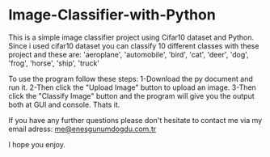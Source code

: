 # Image-Classifier-with-Python
This is a simple image classifier project using Cifar10 dataset and Python.
Since i used cifar10 dataset you can classify 10 different classes with these project and these are:
    'aeroplane',
    'automobile',
    'bird',
    'cat',
    'deer',
    'dog',
    'frog',
    'horse',
    'ship',
    'truck'
    
To use the program follow these steps:
1-Download the py document and run it.
2-Then click the "Upload Image" button to upload an image.
3-Then click the "Classify Image" button and the program will give you the output both at GUI and console.
Thats it.


If you have any further questions please don't hesitate to contact me via my email adress:
me@enesgunumdogdu.com.tr

I hope you enjoy.
